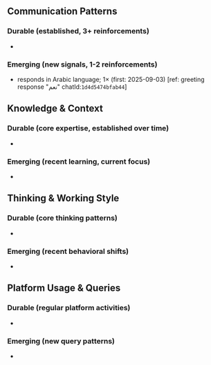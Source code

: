 ## Communication Patterns
### Durable (established, 3+ reinforcements)
- 

### Emerging (new signals, 1-2 reinforcements)
- responds in Arabic language; 1× (first: 2025-09-03) [ref: greeting response "نعم" chatId:`1d4d5474bfab44`]

## Knowledge & Context
### Durable (core expertise, established over time)
-

### Emerging (recent learning, current focus)
-

## Thinking & Working Style
### Durable (core thinking patterns)
-

### Emerging (recent behavioral shifts)
-

## Platform Usage & Queries
### Durable (regular platform activities)
-

### Emerging (new query patterns)
-